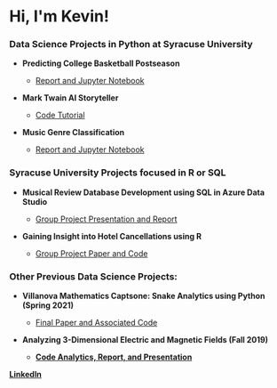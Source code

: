 <h1>Hi, I'm Kevin!</h1>

<h3>Data Science Projects in Python at Syracuse University</h3>

- <b> Predicting College Basketball Postseason </b>
  - [Report and Jupyter Notebook](https://github.com/kharmer9/IST652_Final)

- <b> Mark Twain AI Storyteller </b>
  - [Code Tutorial](https://github.com/kharmer9/NLP_Neural_Network)
  
- <b> Music Genre Classification </b>
  - [Report and Jupyter Notebook](https://github.com/kharmer9/Music_Genre_Classification)

<h3>Syracuse University Projects focused in R or SQL</h3>

- <b> Musical Review Database Development using SQL in Azure Data Studio </b>
  - [Group Project Presentation and Report](https://github.com/kharmer9/Database_Development)
  
- <b> Gaining Insight into Hotel Cancellations using R </b>
  - [Group Project Paper and Code](https://github.com/kharmer9/Hotel_Cancellation_Predictions)
  
<h3>Other Previous Data Science Projects:</h3>

- <b> Villanova Mathematics Captsone: Snake Analytics using Python (Spring 2021)</b>
  - [Final Paper and Associated Code](https://github.com/kharmer9/Snake_Analytics-MAT5900)

- <b> Analyzing 3-Dimensional Electric and Magnetic Fields (Fall 2019)
  - [Code Analytics, Report, and Presentation](https://github.com/kharmer9/3D_EM_Fields)
  

[LinkedIn](https://linkedin.com/in/kevin-harmer)
